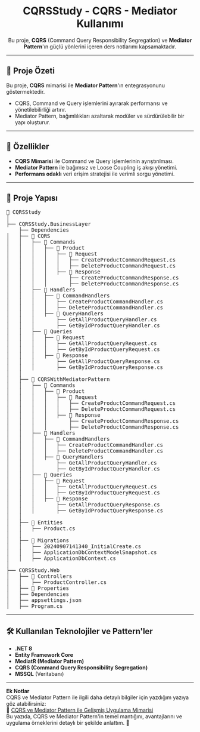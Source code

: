 <h1 align="center">CQRSStudy - CQRS - Mediator Kullanımı</h1>

<p align="center"> 
  Bu proje, <strong>CQRS</strong> (Command Query Responsibility Segregation) ve <strong>Mediator Pattern</strong>'ın 
  güçlü yönlerini içeren ders notlarımı kapsamaktadır.
</p>

---

<h2>🚀 Proje Özeti</h2>

<p>Bu proje, <strong>CQRS</strong> mimarisi ile <strong>Mediator Pattern</strong>'ın entegrasyonunu göstermektedir.</p>
<ul>
  <li>CQRS, Command ve Query işlemlerini ayırarak performansı ve yönetilebilirliği artırır.</li>
  <li>Mediator Pattern, bağımlılıkları azaltarak modüler ve sürdürülebilir bir yapı oluşturur.</li>
</ul>

---

<h2>📌 Özellikler</h2>

<ul> 
  <li><strong>CQRS Mimarisi</strong> ile Command ve Query işlemlerinin ayrıştırılması.</li>
  <li><strong>Mediator Pattern</strong> ile bağımsız ve Loose Coupling iş akışı yönetimi.</li> 
  <li><strong>Performans odaklı</strong> veri erişim stratejisi ile verimli sorgu yönetimi.</li> 
</ul>

---

<h2>📂 Proje Yapısı</h2>

<pre>
📁 CQRSStudy
│
├── CQRSStudy.BusinessLayer
    ├── Dependencies
│   ├── 📁 CQRS
│   │   ├── 📁 Commands
│   │   │   ├── 📁 Product
│   │   │   │   ├── 📁 Request
│   │   │   │   │   ├── CreateProductCommandRequest.cs
│   │   │   │   │   ├── DeleteProductCommandRequest.cs
│   │   │   │   ├── 📁 Response
│   │   │   │       ├── CreateProductCommandResponse.cs
│   │   │   │       ├── DeleteProductCommandResponse.cs
│   │   ├── 📁 Handlers
│   │   │   ├── 📁 CommandHandlers
│   │   │   │   ├── CreateProductCommandHandler.cs
│   │   │   │   ├── DeleteProductCommandHandler.cs
│   │   │   ├── 📁 QueryHandlers
│   │   │       ├── GetAllProductQueryHandler.cs
│   │   │       ├── GetByIdProductQueryHandler.cs
│   │   ├── 📁 Queries
│   │   │   ├── 📁 Request
│   │   │   │   ├── GetAllProductQueryRequest.cs
│   │   │   │   ├── GetByIdProductQueryRequest.cs
│   │   │   ├── 📁 Response
│   │   │       ├── GetAllProductQueryResponse.cs
│   │   │       ├── GetByIdProductQueryResponse.cs
│   │
│   ├── 📁 CQRSWithMediatorPattern
│   │   ├── 📁 Commands
│   │   │   ├── 📁 Product
│   │   │   │   ├── 📁 Request
│   │   │   │   │   ├── CreateProductCommandRequest.cs
│   │   │   │   │   ├── DeleteProductCommandRequest.cs
│   │   │   │   ├── 📁 Response
│   │   │   │       ├── CreateProductCommandResponse.cs
│   │   │   │       ├── DeleteProductCommandResponse.cs
│   │   ├── 📁 Handlers
│   │   │   ├── 📁 CommandHandlers
│   │   │   │   ├── CreateProductCommandHandler.cs
│   │   │   │   ├── DeleteProductCommandHandler.cs
│   │   │   ├── 📁 QueryHandlers
│   │   │       ├── GetAllProductQueryHandler.cs
│   │   │       ├── GetByIdProductQueryHandler.cs
│   │   ├── 📁 Queries
│   │   │   ├── 📁 Request
│   │   │   │   ├── GetAllProductQueryRequest.cs
│   │   │   │   ├── GetByIdProductQueryRequest.cs
│   │   │   ├── 📁 Response
│   │   │       ├── GetAllProductQueryResponse.cs
│   │   │       ├── GetByIdProductQueryResponse.cs
│   │
│   ├── 📁 Entities
│   │   ├── Product.cs
│   │
│   ├── 📁 Migrations
│   │   ├── 20240907141340_InitialCreate.cs
│   │   ├── ApplicationDbContextModelSnapshot.cs
│   │   ├── ApplicationDbContext.cs
│
├── CQRSStudy.Web
│   ├── 📁 Controllers
│   │   ├── ProductController.cs
│   ├── 📁 Properties
│   ├── Dependencies
│   ├── appsettings.json
│   ├── Program.cs
</pre>

---

<h2>🛠️ Kullanılan Teknolojiler ve Pattern'ler</h2>

<ul> 
  <li><strong>.NET 8</strong></li> 
  <li><strong>Entity Framework Core</strong></li> 
  <li><strong>MediatR (Mediator Pattern)</strong></li> 
  <li><strong>CQRS (Command Query Responsibility Segregation)</strong></li> 
  <li><strong>MSSQL</strong> (Veritabanı)</li> 
</ul>

---

<p> 
  <strong>Ek Notlar</strong>  <br>
  CQRS ve Mediator Pattern ile ilgili daha detaylı bilgiler için yazdığım yazıya göz atabilirsiniz: <br>
  📖 <a href="https://medium.com/@firatkayapunar/cqrs-ve-mediator-pattern-i%CC%87le-geli%C5%9Fmi%C5%9F-uygulama-mimarisi-b897fe397ff6" target="_blank">
CQRS ve Mediator Pattern ile Gelişmiş Uygulama Mimarisi
</a>
  <br>
  Bu yazıda, CQRS ve Mediator Pattern'in temel mantığını, avantajlarını ve uygulama örneklerini detaylı bir şekilde anlattım. 🚀
</p>
